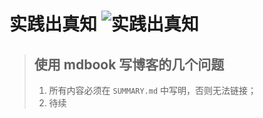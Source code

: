 # 实践出真知 ![实践出真知](https://img.shields.io/badge/Learn_by-Practice-orange)

> ## 使用 mdbook 写博客的几个问题
>
> 1. 所有内容必须在 `SUMMARY.md` 中写明，否则无法链接；
> 1. 待续
